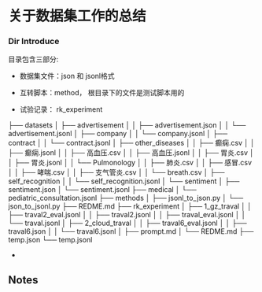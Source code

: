 # 关于数据集工作的总结

### Dir Introduce

目录包含三部分: 

- 数据集文件：json 和 jsonl格式

- 互转脚本：method， 根目录下的文件是测试脚本用的 

- 试验记录： rk_experiment

├── datasets
│   ├── advertisement
│   │   ├── advertisement.json
│   │   └── advertisement.jsonl
│   ├── company
│   │   └── company.jsonl
│   ├── contract
│   │   └── contract.jsonl
│   ├── other_diseases
│   │   ├── 癫痫.csv
│   │   ├── 癫痫.jsonl
│   │   ├── 高血压.csv
│   │   ├── 高血压.jsonl
│   │   ├── 胃炎.csv
│   │   ├── 胃炎.jsonl
│   │   └── Pulmonology
│   │       ├── 肺炎.csv
│   │       ├── 感冒.csv
│   │       ├── 哮喘.csv
│   │       ├── 支气管炎.csv
│   │       └── breath.csv
│   ├── self_recognition
│   │   └── self_recognition.jsonl
│   └── sentiment
│       ├── sentiment.json
│       └── sentiment.jsonl
├── medical
│   └── pediatric_consultation.jsonl
├── methods
│   ├── jsonl_to_json.py
│   └── json_to_jsonl.py
├── REDME.md
├── rk_experiment
│   ├── 1_gz_traval
│   │   ├── traval2_eval.jsonl
│   │   ├── traval2.jsonl
│   │   ├── traval_eval.jsonl
│   │   └── traval.jsonl
│   ├── 2_cloud_traval
│   │   ├── traval6_eval.jsonl
│   │   ├── traval6.json
│   │   └── traval6.jsonl
│   ├── prompt.md
│   └── REDME.md
├── temp.json
└── temp.jsonl

- 

## Notes
